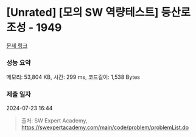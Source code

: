 # [Unrated] [모의 SW 역량테스트] 등산로 조성 - 1949 

[문제 링크](https://swexpertacademy.com/main/code/problem/problemDetail.do?contestProbId=AV5PoOKKAPIDFAUq) 

### 성능 요약

메모리: 53,804 KB, 시간: 299 ms, 코드길이: 1,538 Bytes

### 제출 일자

2024-07-23 16:44



> 출처: SW Expert Academy, https://swexpertacademy.com/main/code/problem/problemList.do